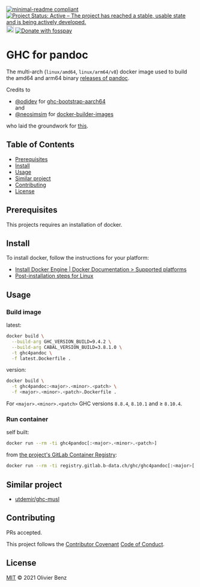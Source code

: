 [![minimal-readme compliant](https://img.shields.io/badge/readme%20style-minimal-brightgreen.svg)](https://github.com/RichardLitt/standard-readme/blob/master/example-readmes/minimal-readme.md) [![Project Status: Active – The project has reached a stable, usable state and is being actively developed.](https://www.repostatus.org/badges/latest/active.svg)](https://www.repostatus.org/#active) <a href="https://liberapay.com/benz0li/donate"><img src="https://liberapay.com/assets/widgets/donate.svg" alt="Donate using Liberapay" height="20"></a> <a href="https://benz0li.b-data.io/donate?project=1"><img src="https://benz0li.b-data.io/donate/static/donate-with-fosspay.png" alt="Donate with fosspay"></a>

# GHC for pandoc

The multi-arch (`linux/amd64`, `linux/arm64/v8`) docker image used to build the
amd64 and arm64 binary
[releases of pandoc](https://github.com/jgm/pandoc/releases).

Credits to

*  [@odidev](https://github.com/odidev) for [ghc-bootstrap-aarch64](https://gitlab.alpinelinux.org/odidev/ghc-bootstrap-aarch64)  
   and
*  [@neosimsim](https://github.com/neosimsim) for
   [docker-builder-images](https://gitlab.com/neosimsim/docker-builder-images)

who laid the groundwork for [this](https://gitlab.b-data.ch/ghc/ghc4pandoc).

## Table of Contents

*  [Prerequisites](#prerequisites)
*  [Install](#install)
*  [Usage](#usage)
*  [Similar project](#similar-project)
*  [Contributing](#contributing)
*  [License](#license)

## Prerequisites

This projects requires an installation of docker.

## Install

To install docker, follow the instructions for your platform:

*  [Install Docker Engine | Docker Documentation > Supported platforms](https://docs.docker.com/engine/install/#supported-platforms)
*  [Post-installation steps for Linux](https://docs.docker.com/engine/install/linux-postinstall/)

## Usage

### Build image

latest:

```bash
docker build \
  --build-arg GHC_VERSION_BUILD=9.4.2 \
  --build-arg CABAL_VERSION_BUILD=3.8.1.0 \
  -t ghc4pandoc \
  -f latest.Dockerfile .
```

version:

```bash
docker build \
  -t ghc4pandoc:<major>.<minor>.<patch> \
  -f <major>.<minor>.<patch>.Dockerfile .
```

For `<major>.<minor>.<patch>` GHC versions `8.8.4`, `8.10.1` and ≥ `8.10.4`.

### Run container

self built:

```bash
docker run --rm -ti ghc4pandoc[:<major>.<minor>.<patch>]
```

from [the project's GitLab Container Registry](https://gitlab.b-data.ch/ghc/ghc4pandoc/container_registry):

```bash
docker run --rm -ti registry.gitlab.b-data.ch/ghc/ghc4pandoc[:<major>[.<minor>[.<patch>]]]
```

## Similar project

* [utdemir/ghc-musl](https://github.com/utdemir/ghc-musl)

## Contributing

PRs accepted.

This project follows the
[Contributor Covenant](https://www.contributor-covenant.org)
[Code of Conduct](CODE_OF_CONDUCT.md).

## License

[MIT](LICENSE) © 2021 Olivier Benz
